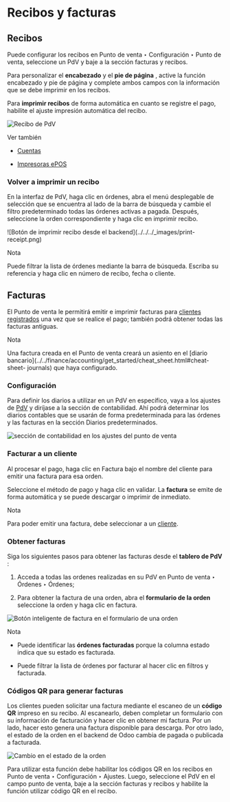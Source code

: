 # Recibos y facturas

## Recibos

Puede configurar los recibos en Punto de venta ‣ Configuración ‣ Punto de
venta, seleccione un PdV y baje a la sección facturas y recibos.

Para personalizar el **encabezado** y el **pie de página** , active la función
encabezado y pie de página y complete ambos campos con la información que se
debe imprimir en los recibos.

Para **imprimir recibos** de forma automática en cuanto se registre el pago,
habilite el ajuste impresión automática del recibo.

![Recibo de PdV](../../../_images/receipt.png)

Ver también

  * [Cuentas](restaurant/bill_printing.html)

  * [Impresoras ePOS](configuration/epos_printers.html)

### Volver a imprimir un recibo

En la interfaz de PdV, haga clic en órdenes, abra el menú desplegable de
selección que se encuentra al lado de la barra de búsqueda y cambie el filtro
predeterminado todas las órdenes activas a pagada. Después, seleccione la
orden correspondiente y haga clic en imprimir recibo.

![Botón de imprimir recibo desde el backend](../../../_images/print-
receipt.png)

Nota

Puede filtrar la lista de órdenes mediante la barra de búsqueda. Escriba su
referencia y haga clic en número de recibo, fecha o cliente.

## Facturas

El Punto de venta le permitirá emitir e imprimir facturas para [clientes
registrados](../point_of_sale.html#pos-customers) una vez que se realice el
pago; también podrá obtener todas las facturas antiguas.

Nota

Una factura creada en el Punto de venta creará un asiento en el [diario
bancario](../../finance/accounting/get_started/cheat_sheet.html#cheat-sheet-
journals) que haya configurado.

### Configuración

Para definir los diarios a utilizar en un PdV en específico, vaya a los
ajustes de [PdV](configuration.html#configuration-settings) y diríjase a la
sección de contabilidad. Ahí podrá determinar los diarios contables que se
usarán de forma predeterminada para las órdenes y las facturas en la sección
Diarios predeterminados.

![sección de contabilidad en los ajustes del punto de
venta](../../../_images/invoice-config.png)

### Facturar a un cliente

Al procesar el pago, haga clic en Factura bajo el nombre del cliente para
emitir una factura para esa orden.

Seleccione el método de pago y haga clic en validar. La **factura** se emite
de forma automática y se puede descargar o imprimir de inmediato.

Nota

Para poder emitir una factura, debe seleccionar a un
[cliente](../point_of_sale.html#pos-customers).

### Obtener facturas

Siga los siguientes pasos para obtener las facturas desde el **tablero de
PdV** :

  1. Acceda a todas las ordenes realizadas en su PdV en Punto de venta ‣ Órdenes ‣ Órdenes;

  2. Para obtener la factura de una orden, abra el **formulario de la orden** seleccione la orden y haga clic en factura.

![Botón inteligente de factura en el formulario de una
orden](../../../_images/invoice-smart-button.png)

Nota

  * Puede identificar las **órdenes facturadas** porque la columna estado indica que su estado es facturada.

  * Puede filtrar la lista de órdenes por facturar al hacer clic en filtros y facturada.

### Códigos QR para generar facturas

Los clientes pueden solicitar una factura mediante el escaneo de un **código
QR** impreso en su recibo. Al escanearlo, deben completar un formulario con su
información de facturación y hacer clic en obtener mi factura. Por un lado,
hacer esto genera una factura disponible para descarga. Por otro lado, el
estado de la orden en el backend de Odoo cambia de pagada o publicada a
facturada.

![Cambio en el estado de la orden](../../../_images/order-status.png)

Para utilizar esta función debe habilitar los códigos QR en los recibos en
Punto de venta ‣ Configuración ‣ Ajustes. Luego, seleccione el PdV en el campo
punto de venta, baje a la sección facturas y recibos y habilite la función
utilizar código QR en el recibo.

